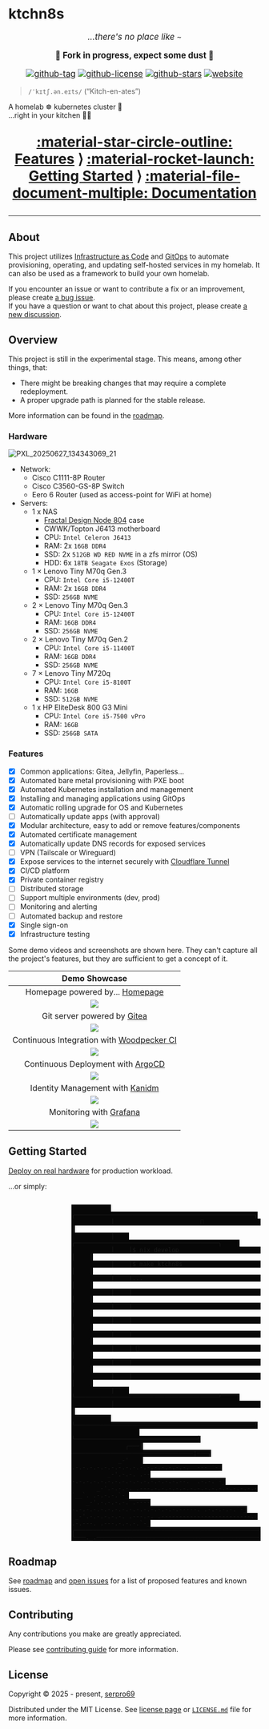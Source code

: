 # ktchn8s

<div markdown="1" style="text-align: center; font-size: 1.2em;">

_...there's no place like_ `~`

<b>🚧 Fork in progress, expect some dust 🚧</b>

[![github-tag](https://img.shields.io/github/v/tag/serpro69/ktchn8s?style=for-the-badge&logo=semver&logoColor=white)](https://github.com/serpro69/ktchn8s/tags)
[![github-license](https://img.shields.io/github/license/serpro69/ktchn8s?style=for-the-badge&logo=unlicense&logoColor=white)](https://opensource.org/license/mit)
[![github-stars](https://img.shields.io/github/stars/serpro69/ktchn8s?logo=github&logoColor=white&color=gold&style=for-the-badge)](https://github.com/serpro69/ktchn8s)
[![website](https://img.shields.io/website?label=docs&logo=gitbook&logoColor=white&style=for-the-badge&url=https%3A%2F%2Fserpro69.github.io/ktchn8s)](https://serpro69.github.io/ktchn8s)

</div>

> `/ˈkɪtʃ.ən.eɪts/` (“Kitch-en-ates”)

A homelab ☸️ kubernetes cluster 👾
<br>...right in your kitchen 🚀💥

<div markdown="1" style="text-align: center; font-size: 2em;">

**[:material-star-circle-outline: Features](#features) ⟩ [:material-rocket-launch: Getting Started](#getting-started) ⟩ [:material-file-document-multiple: Documentation](https://serpro69.github.io/ktchn8s/latest)**

</div>

---

## About

This project utilizes [Infrastructure as Code](https://en.wikipedia.org/wiki/Infrastructure_as_code) and [GitOps](https://www.weave.works/technologies/gitops) to automate provisioning, operating, and updating self-hosted services in my homelab.
It can also be used as a framework to build your own homelab.

If you encounter an issue or want to contribute a fix or an improvement, please create [a bug issue](https://github.com/serpro69/ktchn8s/issues/new?template=bug.md).
<br>If you have a question or want to chat about this project, please create [a new discussion](https://github.com/serpro69/ktchn8s/discussions/new/choose).

## Overview

This project is still in the experimental stage. This means, among other things, that:

- There might be breaking changes that may require a complete redeployment.
- A proper upgrade path is planned for the stable release.

More information can be found in the [roadmap](https://serpro69.github.io/ktchn8s/latest/info/roadmap/).

### Hardware

![PXL_20250627_134343069_21](assets/images/readme/PXL_20250627_134343069_21.jpg)

- Network:
    - Cisco C1111-8P Router
    - Cisco C3560-GS-8P Switch
    - Eero 6 Router (used as access-point for WiFi at home)
- Servers:
    - 1 x NAS
        - [Fractal Design Node 804](https://www.fractal-design.com/products/cases/node/node-804/black/) case
        - CWWK/Topton J6413 motherboard
        - CPU: `Intel Celeron J6413`
        - RAM: 2x `16GB DDR4`
        - SSD: 2x `512GB WD RED NVME` in a zfs mirror (OS)
        - HDD: 6x `18TB Seagate Exos` (Storage)
    - 1 × Lenovo Tiny M70q Gen.3
        - CPU: `Intel Core i5-12400T`
        - RAM: 2x `16GB DDR4`
        - SSD: `256GB NVME`
    - 2 × Lenovo Tiny M70q Gen.3
        - CPU: `Intel Core i5-12400T`
        - RAM: `16GB DDR4`
        - SSD: `256GB NVME`
    - 2 × Lenovo Tiny M70q Gen.2
        - CPU: `Intel Core i5-11400T`
        - RAM: `16GB DDR4`
        - SSD: `256GB NVME`
    - 7 × Lenovo Tiny M720q
        - CPU: `Intel Core i5-8100T`
        - RAM: `16GB`
        - SSD: `512GB NVME`
    - 1 x HP EliteDesk 800 G3 Mini
        - CPU: `Intel Core i5-7500 vPro`
        - RAM: `16GB`
        - SSD: `256GB SATA`

### Features

- [x] Common applications: Gitea, Jellyfin, Paperless...
- [x] Automated bare metal provisioning with PXE boot
- [x] Automated Kubernetes installation and management
- [x] Installing and managing applications using GitOps
- [x] Automatic rolling upgrade for OS and Kubernetes
- [ ] Automatically update apps (with approval)
- [x] Modular architecture, easy to add or remove features/components
- [x] Automated certificate management
- [x] Automatically update DNS records for exposed services
- [ ] VPN (Tailscale or Wireguard)
- [x] Expose services to the internet securely with [Cloudflare Tunnel](https://www.cloudflare.com/products/tunnel/)
- [x] CI/CD platform
- [x] Private container registry
- [ ] Distributed storage
- [ ] Support multiple environments (dev, prod)
- [ ] Monitoring and alerting
- [ ] Automated backup and restore
- [x] Single sign-on
- [x] Infrastructure testing

Some demo videos and screenshots are shown here.
They can't capture all the project's features, but they are sufficient to get a concept of it.

| Demo Showcase                                                           |
| :--:                                                                    |
| Homepage powered by... [Homepage](https://gethomepage.dev)              |
| [![][homepage-demo]][homepage-demo]                                     |
| Git server powered by [Gitea](https://gitea.io/en-us)                   |
| [![][gitea-demo]][gitea-demo]                                           |
| Continuous Integration with [Woodpecker CI](https://woodpecker-ci.org/) |
| [![][woodpecker-demo]][woodpecker-demo]                                 |
| Continuous Deployment with [ArgoCD](https://argoproj.github.io/cd)      |
| [![][argocd-demo]][argocd-demo]                                         |
| Identity Management with [Kanidm](https://kanidm.com/)                  |
| [![][kanidm-demo]][kanidm-demo]                                         |
| Monitoring with [Grafana](https://grafana.com/)                         |
| [![][grafana-demo]][grafana-demo]                                       |

[homepage-demo]: assets/images/readme/460288104-8b2680c1-53e1-47c5-818d-08d3502f144b.png
[gitea-demo]: assets/images/readme/460288220-f3775815-6c55-4086-b15a-8e0562e5d6a6.png
[woodpecker-demo]: assets/images/readme/463804608-70b7e19f-22a3-4d95-aad1-da389d90c53e.png
[argocd-demo]: assets/images/readme/460288182-bdd91804-2e10-4910-8cf6-afa15e433178.png
[kanidm-demo]: assets/images/readme/468351420-81c1da79-31ab-4120-b9e8-dc52c94b0fde.png
[grafana-demo]: assets/images/readme/a4a53ec5-cb0d-4513-be81-fd646ae66d55.png

## Getting Started

[Deploy on real hardware](https://serpro69.github.io/ktchn8s/latest/installation/production) for production workload.

...or simply:

<pre style="margin-left: 25%; margin-right: auto;">
<code style="background-color: #070707;">
           ╭──────────────────────────────────────────────────╮
           │                        🐧                        │
           │    ╭────────────────────────────────────────╮    │
           │    │$ nix develop                           │    │
           │    │$ make ktchn8s                          │    │
           │    │...                                     │    │
           │    │                                        │    │
           │    │                                        │    │
           │    │                                        │    │
           │    │                                        │    │
           │    │ 🚀                                     │    │
           │    │                                        │    │
           │    │                                        │    │
           │    ╰────────────────────────────────────────╯    │
           │                                                  │
           ╰──────────────────────────────────────────────────╯
                   ╰──────────────────────────────────╯
               ╭───|──────────────────────────────────|───╮
             _-'    .-.-.-.-.-.-.-.-.-.-.-.-.-.-.-.-.  --- `-_
          _-'.-.-. .---.-.-.-.-.-.-.-.-.-.-.-.-.-.-.--.  .-.-.`-_
       _-'.-.-.-. .---.-.-.-.-.-.-.-.-.-.-.-.-.-.-.-`__`. .-.-.-.`-_
    _-'.-.-.-.-. .-----.-.-.-.-.-.-.-.-.-.-.-.-.-.-.-----. .-.-.-.-.`-_
 _-'.-.-.-.-.-. .---.-. .-------------------------. .-.---. .---.-.-.-.`-_
╭─────────────────────────────────────────────────────────────────────────╮
╰───._.─────────────────────────────────────────────────────────────._.───╯
</code></pre>

## Roadmap

See [roadmap](https://serpro69.github.io/ktchn8s/latest/info/roadmap/) and [open issues](https://github.com/serpro69/ktchn8s/issues) for a list of proposed features and known issues.

## Contributing

Any contributions you make are greatly appreciated.

Please see [contributing guide](https://serpro69.github.io/ktchn8s/latest/info/contributing/) for more information.

## License

Copyright &copy; 2025 - present, [serpro69](https://github.com/serpro69)

Distributed under the MIT License.
See [license page](https://serpro69.github.io/ktchn8s/latest/info/license) or [`LICENSE.md`](https://github.com/serpro69/ktchn8s/blob/master/LICENSE.md) file for more information.
